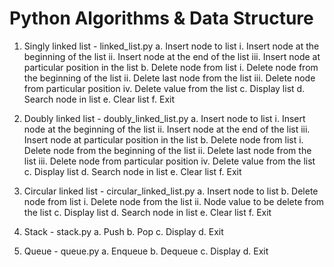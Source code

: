 # Python Algorithms & Data Structure

1. Singly linked list - linked_list.py
	a. Insert node to list
		i. Insert node at the beginning of the list
        ii. Insert node at the end of the list
        iii. Insert node at particular position in the list
    b. Delete node from list
		i. Delete node from the beginning of the list
        ii. Delete last node from the list
        iii. Delete node from particular position
        iv. Delete value from the list
    c. Display list
    d. Search node in list
    e. Clear list
    f. Exit
	
2. Doubly linked list - doubly_linked_list.py
	a. Insert node to list
		i. Insert node at the beginning of the list
        ii. Insert node at the end of the list
        iii. Insert node at particular position in the list
    b. Delete node from list
		i. Delete node from the beginning of the list
        ii. Delete last node from the list
        iii. Delete node from particular position
        iv. Delete value from the list
    c. Display list
    d. Search node in list
    e. Clear list
    f. Exit
	
3. Circular linked list - circular_linked_list.py
	a. Insert node to list
    b. Delete node from list
		i. Delete node from the list
        ii. Node value to be delete from the list
    c. Display list
    d. Search node in list
    e. Clear list
    f. Exit
	
4. Stack - stack.py
	a. Push
    b. Pop
    c. Display
    d. Exit
	
5. Queue - queue.py
	a. Enqueue
    b. Dequeue
    c. Display
    d. Exit
	

